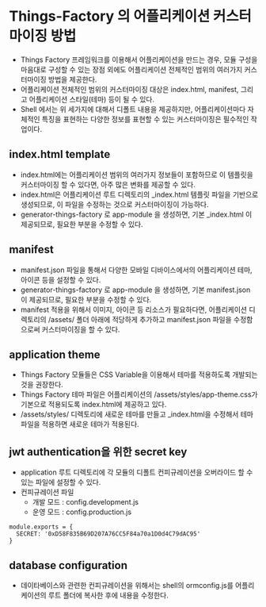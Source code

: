 # Things-Factory 의 어플리케이션 커스터마이징 방법

- Things Factory 프레임워크를 이용해서 어플리케이션을 만드는 경우, 모듈 구성을 마음대로 구성할 수 있는 장점 외에도 어플리케이션 전체적인 범위의 여러가지 커스터마이징 방법을 제공한다.
- 어플리케이션 전체적인 범위의 커스터마이징 대상은 index.html, manifest, 그리고 어플리케이션 스타일(테마) 등이 될 수 있다.
- Shell 에서는 위 세가지에 대해서 디폴트 내용을 제공하지만, 어플리케이션마다 자체적인 특징을 표현하는 다양한 정보를 표현할 수 있는 커스터마이징은 필수적인 작업이다.

## index.html template

- index.html에는 어플리케이션 범위의 여러가지 정보들이 포함하므로 이 템플릿을 커스터마이징 할 수 있다면, 아주 많은 변화를 제공할 수 있다.
- index.html은 어플리케이션 루트 디렉토리의 \_index.html 템플릿 파일을 기반으로 생성되므로, 이 파일을 수정하는 것으로 커스터마이징이 가능하다.
- generator-things-factory 로 app-module 을 생성하면, 기본 \_index.html 이 제공되므로, 필요한 부분을 수정할 수 있다.

## manifest

- manifest.json 파일을 통해서 다양한 모바일 디바이스에서의 어플리케이션 테마, 아이콘 등을 설정할 수 있다.
- generator-things-factory 로 app-module 을 생성하면, 기본 manifest.json 이 제공되므로, 필요한 부분을 수정할 수 있다.
- manifest 적용을 위해서 이미지, 아이콘 등 리소스가 필요하다면, 어플리케이션 디렉토리의 /assets/ 폴더 아래에 적당하게 추가하고 manifest.json 파일을 수정함으로써 커스터마이징을 할 수 있다.

## application theme

- Things Factory 모듈들은 CSS Variable을 이용해서 테마를 적용하도록 개발되는 것을 권장한다.
- Things Factory 테마 파일은 어플리케이션의 /assets/styles/app-theme.css가 기본으로 적용되도록 index.html에 제공하고 있다.
- /assets/styles/ 디렉토리에 새로운 테마를 만들고 \_index.html을 수정해서 테마 파일을 적용하면 새로운 테마가 적용된다.

## jwt authentication을 위한 secret key

- application 루트 디렉토리에 각 모듈의 디폴트 컨피규레이션을 오버라이드 할 수 있는 파일에 설정할 수 있다.
- 컨피규레이션 파일
  - 개발 모드 : config.development.js
  - 운영 모드 : config.production.js

```
module.exports = {
  SECRET: '0xD58F835B69D207A76CC5F84a70a1D0d4C79dAC95'
}
```

## database configuration

- 데이타베이스와 관련한 컨피규레이션을 위해서는 shell의 ormconfig.js를 어플리케이션의 루트 폴더에 복사한 후에 내용을 수정한다.

